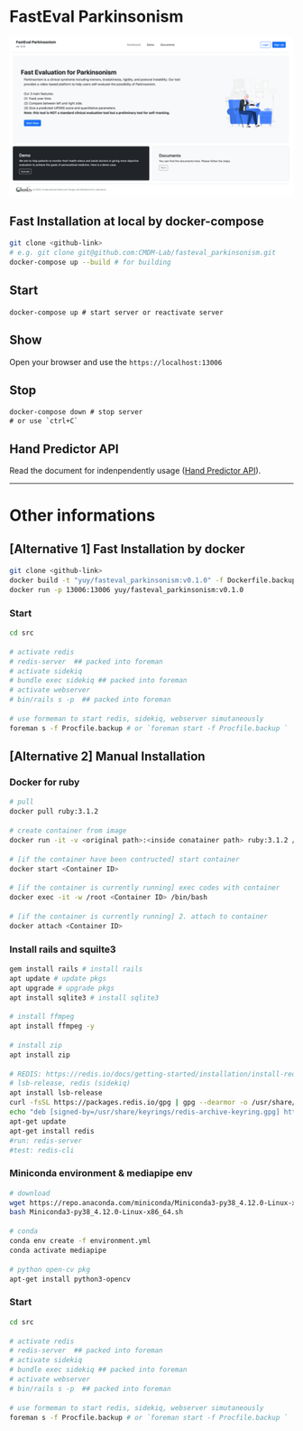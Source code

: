 # FastEval Parkinsonism
![cover_image](./imgs/cover.png)
## Fast Installation at local by docker-compose
```bash
git clone <github-link>
# e.g. git clone git@github.com:CMDM-Lab/fasteval_parkinsonism.git
docker-compose up --build # for building
```

## Start
```
docker-compose up # start server or reactivate server
```

## Show
Open your browser and use the `https://localhost:13006`

## Stop
```
docker-compose down # stop server
# or use `ctrl+C`
```

## Hand Predictor API
Read the document for indenpendently usage ([Hand Predictor API](./src/lib/hand_predictor/README.md)).

***
# Other informations
## \[Alternative 1\] Fast Installation by docker
```bash
git clone <github-link>
docker build -t "yuy/fasteval_parkinsonism:v0.1.0" -f Dockerfile.backup .
docker run -p 13006:13006 yuy/fasteval_parkinsonism:v0.1.0
```
### Start 
```bash
cd src

# activate redis
# redis-server  ## packed into foreman
# activate sidekiq
# bundle exec sidekiq ## packed into foreman
# activate webserver
# bin/rails s -p  ## packed into foreman

# use formeman to start redis, sidekiq, webserver simutaneously
foreman s -f Procfile.backup # or `foreman start -f Procfile.backup `

```

## \[Alternative 2\] Manual Installation
### Docker for ruby
```bash
# pull
docker pull ruby:3.1.2

# create container from image
docker run -it -v <original path>:<inside conatainer path> ruby:3.1.2 /bin/bash

# [if the container have been contructed] start container
docker start <Container ID> 

# [if the container is currently running] exec codes with container
docker exec -it -w /root <Container ID> /bin/bash

# [if the container is currently running] 2. attach to container
docker attach <Container ID>
```

### Install rails and squilte3
```bash
gem install rails # install rails
apt update # update pkgs
apt upgrade # upgrade pkgs
apt install sqlite3 # install sqlite3

# install ffmpeg
apt install ffmpeg -y

# install zip
apt install zip

# REDIS: https://redis.io/docs/getting-started/installation/install-redis-on-linux/
# lsb-release, redis (sidekiq)
apt install lsb-release
curl -fsSL https://packages.redis.io/gpg | gpg --dearmor -o /usr/share/keyrings/redis-archive-keyring.gpg
echo "deb [signed-by=/usr/share/keyrings/redis-archive-keyring.gpg] https://packages.redis.io/deb $(lsb_release -cs) main" | tee /etc/apt/sources.list.d/redis.list
apt-get update
apt-get install redis
#run: redis-server
#test: redis-cli
```

### Miniconda environment & mediapipe env
```bash
# download
wget https://repo.anaconda.com/miniconda/Miniconda3-py38_4.12.0-Linux-x86_64.sh
bash Miniconda3-py38_4.12.0-Linux-x86_64.sh 

# conda 
conda env create -f environment.yml 
conda activate mediapipe

# python open-cv pkg
apt-get install python3-opencv
```

### Start 
```bash
cd src

# activate redis
# redis-server  ## packed into foreman
# activate sidekiq
# bundle exec sidekiq ## packed into foreman
# activate webserver
# bin/rails s -p  ## packed into foreman

# use formeman to start redis, sidekiq, webserver simutaneously
foreman s -f Procfile.backup # or `foreman start -f Procfile.backup `

```

